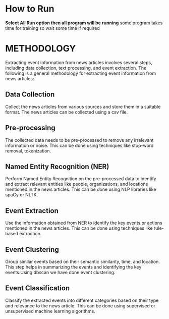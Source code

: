 # How to Run
**Select All Run option then all program will be running**
some program takes time for training so wait some time if required 


# METHODOLOGY

Extracting event information from news articles involves several steps, including data collection, text processing, and event extraction. The following is a general methodology for extracting event information from news articles:
## Data Collection
Collect the news articles from various sources and store them in a suitable format. The news articles can be collected using a csv file.

## Pre-processing
The collected data needs to be pre-processed to remove any irrelevant information or noise. This can be done using techniques like stop-word removal, tokenization.                                                              


## Named Entity Recognition (NER)
Perform Named Entity Recognition on the pre-processed data to identify and extract relevant entities like people, organizations, and locations mentioned in the news articles. This can be done using NLP libraries like spaCy or NLTK.


## Event Extraction
Use the information obtained from NER to identify the key events or actions mentioned in the news articles. This can be done using techniques like rule-based extraction.

## Event Clustering
Group similar events based on their semantic similarity, time, and location. This step helps in summarizing the events and identifying the key events.Using dbscan we have done event clustering.

## Event Classification
Classify the extracted events into different categories based on their type and relevance to the news article. This can be done using supervised or unsupervised machine learning algorithms.
